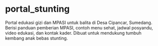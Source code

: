 # portal_stunting
Portal edukasi gizi dan MPASI untuk balita di Desa Cipancar, Sumedang. Berisi panduan pemberian MPASI, contoh menu sehat, jadwal posyandu, video edukasi, dan kontak kader. Dibuat untuk mendukung tumbuh kembang anak bebas stunting.
